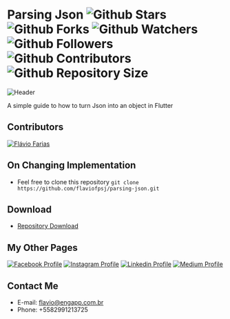 # Parsing Json ![Github Stars](https://img.shields.io/github/stars/flaviofpsj/parsing-json.svg?label=Stars) ![Github Forks](https://img.shields.io/github/forks/flaviofpsj/parsing-json.svg?label=Forks) ![Github Watchers](https://img.shields.io/github/watchers/flaviofpsj/parsing-json.svg?label=Watchers) ![Github Followers](https://img.shields.io/github/followers/flaviofpsj.svg?label=Followers) ![Github Contributors](https://img.shields.io/github/contributors/flaviofpsj/parsing-json.svg?label=Contributors) ![Github Repository Size](https://img.shields.io/github/repo-size/flaviofpsj/parsing-json.svg?label=Size)

![Header](https://i.imgur.com/awa90kf.png)

A simple guide to how to turn Json into an object in Flutter

## Contributors
<a href="https://github.com/flaviofpsj"><img src="https://i.imgur.com/TlK8zDB.png" title="Flávio Farias"></a>

## On Changing Implementation
+ Feel free to clone this repository `git clone https://github.com/flaviofpsj/parsing-json.git`

## Download
+ [Repository Download](https://github.com/flaviofpsj/parsing-json/archive/master.zip)

## My Other Pages
<a href="https://www.facebook.com/flaviofpsj"><img src="https://i.imgur.com/bHRTPvs.png" title="Facebook Profile"></a> <a href="https://www.instagram.com/flaviofpsj"><img src="https://i.imgur.com/VrYSoc0.png" title="Instagram Profile"></a> <a href="https://www.linkedin.com/in/flaviofpsj"><img src="https://i.imgur.com/ERL5FFt.png" title="Linkedin Profile"></a> <a href="https://www.medium.com/@flaviofpsj"><img src="https://i.imgur.com/UPR0HtK.png" title="Medium Profile"></a>

## Contact Me
+ E-mail: flavio@engapp.com.br
+ Phone: +5582991213725